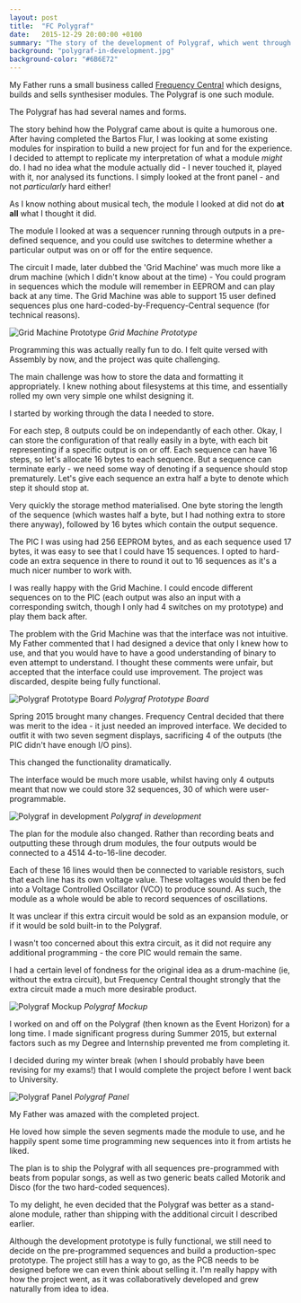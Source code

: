 ```yaml
---
layout: post
title:  "FC Polygraf"
date:   2015-12-29 20:00:00 +0100
summary: "The story of the development of Polygraf, which went through many iterations and required several new skills."
background: "polygraf-in-development.jpg"
background-color: "#6B6E72"
---
```

My Father runs a small business called [Frequency Central](http://frequencycentral.co.uk) which
designs, builds and sells synthesiser modules.
The Polygraf is one such module.

The Polygraf has had several names and forms.

The story behind how the Polygraf came about is quite a humorous one.
After having completed the Bartos Flur,
I was looking at some existing modules for
inspiration to build a new project for fun and for the experience.
I decided to attempt to replicate my interpretation of what a module *might* do.
I had no idea what the module actually did - 
I never touched it, played with it, nor analysed its functions. 
I simply looked at the front panel - and not *particularly* hard either!

As I know nothing about musical tech,
the module I looked at did not do **at all** what I thought it did.

The module I looked at was a sequencer running through outputs in a pre-defined sequence,
and you could use switches to determine whether a particular output was
on or off for the entire sequence.

The circuit I made, later dubbed the 'Grid Machine'
was much more like a drum machine (which I didn't know about at the time) -
You could program in sequences which the module will remember in EEPROM
and can play back at any time.
The Grid Machine was able to support 15 user defined sequences 
plus one hard-coded-by-Frequency-Central sequence (for technical reasons).

![Grid Machine Prototype](/assets/images/polygraf-grid-machine.jpg)
*Grid Machine Prototype*

Programming this was actually really fun to do.
I felt quite versed with Assembly by now, and the project was quite challenging.

The main challenge was how to store the data and formatting it appropriately.
I knew nothing about filesystems at this time,
and essentially rolled my own very simple one whilst designing it.

I started by working through the data I needed to store.

For each step, 8 outputs could be on independantly of each other.
Okay, I can store the configuration of that really easily in a byte,
with each bit representing if a specific output is on or off.
Each sequence can have 16 steps, so let's allocate 16 bytes to each sequence.
But a sequence can terminate early - we need some way of denoting if a sequence
should stop prematurely.
Let's give each sequence an extra half a byte to denote which step it should stop at.

Very quickly the storage method materialised.
One byte storing the length of the sequence
(which wastes half a byte, but I had nothing extra to store there anyway),
followed by 16 bytes which contain the output sequence.

The PIC I was using had 256 EEPROM bytes, and as each sequence used 17 bytes,
it was easy to see that I could have 15 sequences.
I opted to hard-code an extra sequence in there to round it out to 16 sequences
as it's a much nicer number to work with.

I was really happy with the Grid Machine.
I could encode different sequences on to the PIC
(each output was also an input with a corresponding switch,
though I only had 4 switches on my prototype)
and play them back after.

The problem with the Grid Machine was that the interface was not intuitive.
My Father commented that I had designed a device that only I knew how to use,
and that you would have to have a good understanding of binary to even
attempt to understand.
I thought these comments were unfair,
but accepted that the interface could use improvement.
The project was discarded, despite being fully functional.

![Polygraf Prototype Board](/assets/images/polygraf-prototype.jpg)
*Polygraf Prototype Board*

Spring 2015 brought many changes.
Frequency Central decided that there was merit to the idea - 
it just needed an improved interface. 
We decided to outfit it with two seven segment displays,
sacrificing 4 of the outputs (the PIC didn't have enough I/O pins).

This changed the functionality dramatically.

The interface would be much more usable,
whilst having only 4 outputs meant that now we
could store 32 sequences, 30 of which were user-programmable.

![Polygraf in development](/assets/images/polygraf-in-development.jpg)
*Polygraf in development*

The plan for the module also changed. 
Rather than recording beats and outputting these through drum modules,
the four outputs would be connected to a 4514 4-to-16-line decoder.

Each of these 16 lines would then be connected to variable resistors,
such that each line has its own voltage value. These voltages would then
be fed into a Voltage Controlled Oscillator (VCO) to produce sound.
As such, the module as a whole would be able to record sequences of
oscillations.

It was unclear if this extra circuit would be sold as an expansion module,
or if it would be sold built-in to the Polygraf. 

I wasn't too concerned about this extra circuit, 
as it did not require any additional programming -
the core PIC would remain the same. 

I had a certain level of fondness for the original idea as a drum-machine
(ie, without the extra circuit),
but Frequency Central thought strongly that the extra circuit
made a much more desirable product.

![Polygraf Mockup](/assets/images/polygraf-panel-mockup.jpg)
*Polygraf Mockup*

I worked on and off on the Polygraf (then known as the Event Horizon)
for a long time. I made significant progress during Summer 2015, 
but external factors such as my Degree and Internship prevented me from completing it.

I decided during my winter break 
(when I should probably have been revising for my exams!)
that I would complete the project before I went back to University.

![Polygraf Panel](/assets/images/polygraf-panel.jpg)
*Polygraf Panel*

My Father was amazed with the completed project. 

He loved how simple the seven segments made the module to use,
and he happily spent some time programming new sequences into it from artists he liked.

The plan is to ship the Polygraf with all sequences pre-programmed with beats from 
popular songs, as well as two generic beats called Motorik and Disco
(for the two hard-coded sequences).

To my delight, he even decided that the Polygraf was better as a stand-alone module,
rather than shipping with the additional circuit I described earlier.

Although the development prototype is fully functional,
we still need to decide on the pre-programmed sequences
and build a production-spec prototype. The project still has a way to go,
as the PCB needs to be designed before we can even think about selling it.
I'm really happy with how the project went, as it was collaboratively developed
and grew naturally from idea to idea.

